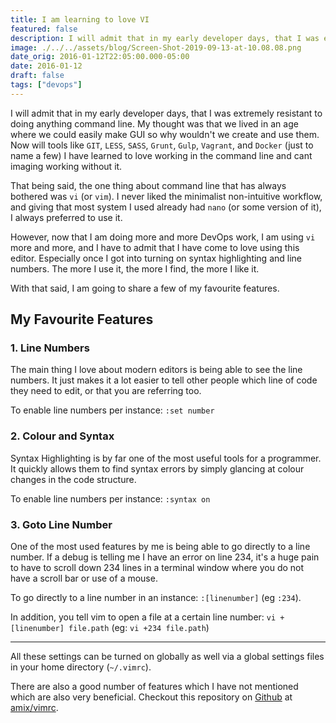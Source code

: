```yaml
---
title: I am learning to love VI
featured: false
description: I will admit that in my early developer days, that I was extremely resistant todoing anything command line. My thought was that we lived in an age where wecould easily make GUI so why wouldn't we create and use them. Now will toolslike GIT, LESS, SASS, Grunt, Gulp, Vagrant, and Docker (just to name a few) Ihave learned to love working in the command line and cant imaging workingwithout it.That being said, the one thing about command line that has always bothered was vi (or vim). I never
image: ./../../assets/blog/Screen-Shot-2019-09-13-at-10.08.08.png
date_orig: 2016-01-12T22:05:00.000-05:00
date: 2016-01-12
draft: false
tags: ["devops"]
---
```


I will admit that in my early developer days, that I was extremely resistant to doing anything command line. My thought was that we lived in an age where we could easily make GUI so why wouldn't we create and use them. Now will tools like `GIT`, `LESS`, `SASS`, `Grunt`, `Gulp`, `Vagrant`, and `Docker` (just to name a few) I have learned to love working in the command line and cant imaging working without it.

That being said, the one thing about command line that has always bothered was `vi` (or `vim`). I never liked the minimalist non-intuitive workflow, and giving that most system I used already had `nano` (or some version of it), I always preferred to use it.

However, now that I am doing more and more DevOps work, I am using `vi` more and more, and I have to admit that I have come to love using this editor. Especially once I got into turning on syntax highlighting and line numbers. The more I use it, the more I find, the more I like it.

With that said, I am going to share a few of my favourite features.

## My Favourite Features

### 1\. Line Numbers

The main thing I love about modern editors is being able to see the line numbers. It just makes it a lot easier to tell other people which line of code they need to edit, or that you are referring too.

To enable line numbers per instance: `:set number`

### 2\. Colour and Syntax

Syntax Highlighting is by far one of the most useful tools for a programmer. It quickly allows them to find syntax errors by simply glancing at colour changes in the code structure.

To enable line numbers per instance: `:syntax on`

### 3\. Goto Line Number

One of the most used features by me is being able to go directly to a line number. If a debug is telling me I have an error on line 234, it's a huge pain to have to scroll down 234 lines in a terminal window where you do not have a scroll bar or use of a mouse.

To go directly to a line number in an instance: `:[linenumber]` (eg `:234`).

In addition, you tell vim to open a file at a certain line number: `vi +[linenumber] file.path` (eg: `vi +234 file.path`)

---

All these settings can be turned on globally as well via a global settings files in your home directory (`~/.vimrc`).

There are also a good number of features which I have not mentioned which are also very beneficial. Checkout this repository on [Github](https://github.com/?ref=blog.christophervachon.com) at [amix/vimrc](https://github.com/amix/vimrc?ref=blog.christophervachon.com).
